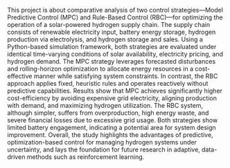 This project is about comparative analysis of two control strategies—Model Predictive Control (MPC) and Rule-Based Control (RBC)—for optimizing the operation of a solar-powered hydrogen supply chain. The supply chain consists of renewable electricity input, battery energy storage, hydrogen production via electrolysis, and hydrogen storage and sales. Using a Python-based simulation framework, both strategies are evaluated under identical time-varying conditions of solar availability, electricity pricing, and hydrogen demand.
The MPC strategy leverages forecasted disturbances and rolling-horizon optimization to allocate energy resources in a cost-effective manner while satisfying system constraints. In contrast, the RBC approach applies fixed, heuristic rules and operates reactively without predictive capabilities. Results show that MPC achieves significantly higher cost-efficiency by avoiding expensive grid electricity, aligning production with demand, and maximizing hydrogen utilization. The RBC system, although simpler, suffers from overproduction, high energy waste, and severe financial losses due to excessive grid usage. Both strategies show limited battery engagement, indicating a potential area for system design improvement.
Overall, the study highlights the advantages of predictive, optimization-based control for managing hydrogen systems under uncertainty, and lays the foundation for future research in adaptive, data-driven methods such as reinforcement learning.
